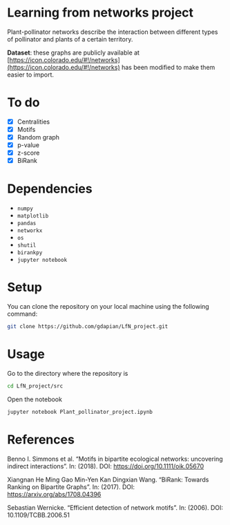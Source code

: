 # Learning from networks project
Plant-pollinator networks describe the interaction between different types of pollinator and plants of a certain territory. 

**Dataset**: these graphs are publicly available at [https://icon.colorado.edu/#!/networks](https://icon.colorado.edu/#!/networks) has been modified to make them easier to import.

# To do

- [x] Centralities
- [x] Motifs
- [x] Random graph
- [x] p-value
- [x] z-score
- [x] BiRank

# Dependencies
- `numpy`
- `matplotlib`
- `pandas`
- `networkx`
- `os`
- `shutil`
- `birankpy`
- `jupyter notebook`
# Setup
You can clone the repository on your local machine using the following command:
```bash 
git clone https://github.com/gdapian/LfN_project.git
```
# Usage
Go to the directory where the repository is
```bash
cd LfN_project/src
```
Open the notebook
```bash
jupyter notebook Plant_pollinator_project.ipynb
```
# References
Benno I. Simmons et al. “Motifs in bipartite ecological networks: uncovering indirect interactions”. In: (2018).
DOI: https://doi.org/10.1111/oik.05670

Xiangnan He Ming Gao Min-Yen Kan Dingxian Wang. “BiRank: Towards Ranking on Bipartite Graphs”. In:
(2017). DOI: https://arxiv.org/abs/1708.04396

Sebastian Wernicke. “Efficient detection of network motifs”. In: (2006). DOI: 10.1109/TCBB.2006.51
